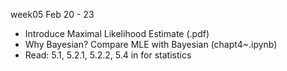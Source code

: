 week05 Feb 20 - 23
- Introduce Maximal Likelihood Estimate (.pdf)
- Why Bayesian? Compare MLE with Bayesian (chapt4~.ipynb)
- Read: 5.1, 5.2.1, 5.2.2, 5.4 in <Advanced Data Analysis from an Elementary Point of View.pdf> for statistics
